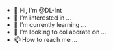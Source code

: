 - 👋 Hi, I’m @DL-Int
- 👀 I’m interested in ...
- 🌱 I’m currently learning ...
- 💞️ I’m looking to collaborate on ...
- 📫 How to reach me ...

<!---
DL-Int/DL-Int is a ✨ special ✨ repository because its `README.md` (this file) appears on your GitHub profile.
You can click the Preview link to take a look at your changes.
--->

